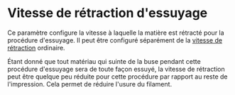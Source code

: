Vitesse de rétraction d'essuyage
====
Ce paramètre configure la vitesse à laquelle la matière est rétracté pour la procédure d'essuyage. Il peut être configuré séparément de la [vitesse de rétraction](../travel/retraction_retract_speed.md) ordinaire.

Étant donné que tout matériau qui suinte de la buse pendant cette procédure d'essuyage sera de toute façon essuyé, la vitesse de rétraction peut être quelque peu réduite pour cette procédure par rapport au reste de l'impression. Cela permet de réduire l'usure du filament.
